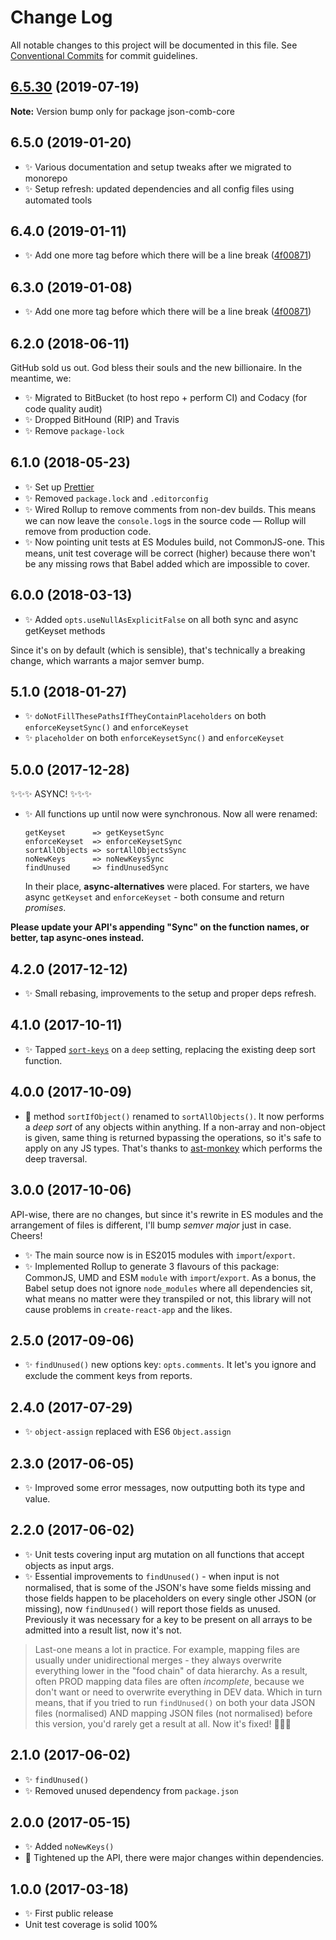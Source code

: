 # Change Log

All notable changes to this project will be documented in this file.
See [Conventional Commits](https://conventionalcommits.org) for commit guidelines.

## [6.5.30](https://gitlab.com/codsen/codsen/compare/json-comb-core@6.5.29...json-comb-core@6.5.30) (2019-07-19)

**Note:** Version bump only for package json-comb-core





## 6.5.0 (2019-01-20)

- ✨ Various documentation and setup tweaks after we migrated to monorepo
- ✨ Setup refresh: updated dependencies and all config files using automated tools

## 6.4.0 (2019-01-11)

- ✨ Add one more tag before which there will be a line break ([4f00871](https://gitlab.com/codsen/codsen/tree/master/packages/json-comb-core/commits/4f00871))

## 6.3.0 (2019-01-08)

- ✨ Add one more tag before which there will be a line break ([4f00871](https://gitlab.com/codsen/codsen/tree/master/packages/json-comb-core/commits/4f00871))

## 6.2.0 (2018-06-11)

GitHub sold us out. God bless their souls and the new billionaire. In the meantime, we:

- ✨ Migrated to BitBucket (to host repo + perform CI) and Codacy (for code quality audit)
- ✨ Dropped BitHound (RIP) and Travis
- ✨ Remove `package-lock`

## 6.1.0 (2018-05-23)

- ✨ Set up [Prettier](https://prettier.io)
- ✨ Removed `package.lock` and `.editorconfig`
- ✨ Wired Rollup to remove comments from non-dev builds. This means we can now leave the `console.log`s in the source code — Rollup will remove from production code.
- ✨ Now pointing unit tests at ES Modules build, not CommonJS-one. This means, unit test coverage will be correct (higher) because there won't be any missing rows that Babel added which are impossible to cover.

## 6.0.0 (2018-03-13)

- ✨ Added `opts.useNullAsExplicitFalse` on all both sync and async getKeyset methods

Since it's on by default (which is sensible), that's technically a breaking change, which warrants a major semver bump.

## 5.1.0 (2018-01-27)

- ✨ `doNotFillThesePathsIfTheyContainPlaceholders` on both `enforceKeysetSync()` and `enforceKeyset`
- ✨ `placeholder` on both `enforceKeysetSync()` and `enforceKeyset`

## 5.0.0 (2017-12-28)

✨✨✨ ASYNC! ✨✨✨

- ✨ All functions up until now were synchronous. Now all were renamed:

  ```
  getKeyset      => getKeysetSync
  enforceKeyset  => enforceKeysetSync
  sortAllObjects => sortAllObjectsSync
  noNewKeys      => noNewKeysSync
  findUnused     => findUnusedSync
  ```

  In their place, **async-alternatives** were placed. For starters, we have async `getKeyset` and `enforceKeyset` - both consume and return _promises_.

**Please update your API's appending "Sync" on the function names, or better, tap async-ones instead.**

## 4.2.0 (2017-12-12)

- ✨ Small rebasing, improvements to the setup and proper deps refresh.

## 4.1.0 (2017-10-11)

- ✨ Tapped [`sort-keys`](https://www.npmjs.com/package/sort-keys) on a `deep` setting, replacing the existing deep sort function.

## 4.0.0 (2017-10-09)

- 🔧 method `sortIfObject()` renamed to `sortAllObjects()`. It now performs a _deep sort_ of any objects within anything. If a non-array and non-object is given, same thing is returned bypassing the operations, so it's safe to apply on any JS types. That's thanks to [ast-monkey](https://github.com/codsen/ast-monkey#traverse) which performs the deep traversal.

## 3.0.0 (2017-10-06)

API-wise, there are no changes, but since it's rewrite in ES modules and the arrangement of files is different, I'll bump _semver major_ just in case. Cheers!

- ✨ The main source now is in ES2015 modules with `import`/`export`.
- ✨ Implemented Rollup to generate 3 flavours of this package: CommonJS, UMD and ESM `module` with `import`/`export`. As a bonus, the Babel setup does not ignore `node_modules` where all dependencies sit, what means no matter were they transpiled or not, this library will not cause problems in `create-react-app` and the likes.

## 2.5.0 (2017-09-06)

- ✨ `findUnused()` new options key: `opts.comments`. It let's you ignore and exclude the comment keys from reports.

## 2.4.0 (2017-07-29)

- ✨ `object-assign` replaced with ES6 `Object.assign`

## 2.3.0 (2017-06-05)

- ✨ Improved some error messages, now outputting both its type and value.

## 2.2.0 (2017-06-02)

- ✨ Unit tests covering input arg mutation on all functions that accept objects as input args.
- ✨ Essential improvements to `findUnused()` - when input is not normalised, that is some of the JSON's have some fields missing and those fields happen to be placeholders on every single other JSON (or missing), now `findUnused()` will report those fields as unused. Previously it was necessary for a key to be present on all arrays to be admitted into a result list, now it's not.

> Last-one means a lot in practice. For example, mapping files are usually under unidirectional merges - they always overwrite everything lower in the "food chain" of data hierarchy. As a result, often PROD mapping data files are often _incomplete_, because we don't want or need to overwrite everything in DEV data. Which in turn means, that if you tried to run `findUnused()` on both your data JSON files (normalised) AND mapping JSON files (not normalised) before this version, you'd rarely get a result at all. Now it's fixed! 👨‍🔧✨

## 2.1.0 (2017-06-02)

- ✨ `findUnused()`
- ✨ Removed unused dependency from `package.json`

## 2.0.0 (2017-05-15)

- ✨ Added `noNewKeys()`
- 🔧 Tightened up the API, there were major changes within dependencies.

## 1.0.0 (2017-03-18)

- ✨ First public release
- Unit test coverage is solid 100%

